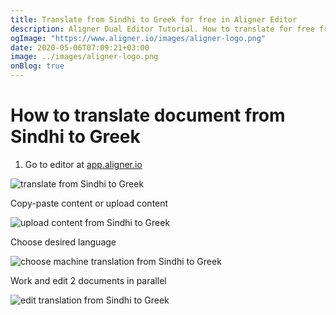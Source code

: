 ```yaml
---
title: Translate from Sindhi to Greek for free in Aligner Editor
description: Aligner Dual Editor Tutorial. How to translate for free from Sindhi to Greek. Aligner is multilingual document management platform. 
ogImage: "https://www.aligner.io/images/aligner-logo.png"
date: 2020-05-06T07:09:21+03:00
image: ../images/aligner-logo.png
onBlog: true
---
```


# How to translate document from Sindhi to Greek

1. Go to editor at [app.aligner.io](https://app.aligner.io "Aligner App web page")

![translate from Sindhi to Greek](../aligner-blank-editor.png "translate from Sindhi to Greek")

Copy-paste content or upload content

![upload content from Sindhi to Greek](../aligner-uploaded-document.png "upload content from Sindhi to Greek")

Choose desired language

![choose machine translation from Sindhi to Greek](../aligner-language-dropdown.png "choose machine translation from Sindhi to Greek")

Work and edit 2 documents in parallel

![edit translation from Sindhi to Greek](../aligner-double-sitded-editor.png "edit translation from Sindhi to Greek")

